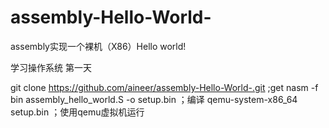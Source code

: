 # assembly-Hello-World-
assembly实现一个裸机（X86）Hello world!

学习操作系统 第一天

git clone https://github.com/aineer/assembly-Hello-World-.git ;get 
nasm -f bin assembly_hello_world.S -o setup.bin ；编译 
qemu-system-x86_64 setup.bin  ；使用qemu虚拟机运行
